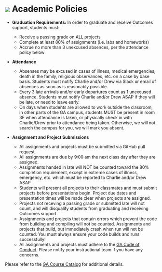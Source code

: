 # ![](https://ga-dash.s3.amazonaws.com/production/assets/logo-9f88ae6c9c3871690e33280fcf557f33.png) Academic Policies


- **Graduation Requirements:** In order to graduate and receive Outcomes support, students must:
  - Receive a passing grade on ALL projects
  - Complete at least 80% of assignments (i.e. labs and homeworks)
  - Accrue no more than 3 unexcused absences, per the attendance policy below


- **Attendance**
  - Absenses may be excused in cases of illness, medical emergencies, death in the family, religious observances, etc. on a case by base basis. Students must notify Charlie and/or Drew via Slack or email of absences as soon as is reasonably possible.
  - Every 3 late arrivals and/or early departures count as 1 unexcused absence. Students must notify Charlie and/or Drew ASAP if they will be late, or need to leave early.
  - On days when students are allowed to work outside the classroom, in other parts of the GA campus, students MUST be present in room 3E when attendance is taken, or physically check in with Charlie/Drew prior to attendance being taken. Otherwise, we will not search the campus for you, we will mark you absent.


- **Assignment and Project Submissions**
  - All assignments and projects must be submitted via GitHub pull request.
  - All assignments are due by 9:00 am the next class day after they are assigned.
  - Assignments handed in late will NOT be counted toward the 80% completion requirement, except in extreme cases of illness, emergency, etc. which must be reported to Charlie and/or Drew ASAP.
  - Students will present all projects to their classmates and must submit projects before presentations begin. Project due dates and presentation times will be made clear when projects are assigned. 
  - Projects not receving a passing grade or submitted late will not count, and will disqualify students from graduating and receiving Outcomes support.
  - Assignments and projects that contain errors which prevent the code from building and compiling will not be counted. Assignments and projects that build, but immediately crash when run will not be counted. You must always ensure your code builds and runs successfully!
  - All assignments and projects must adhere to the [GA Code of Conduct](code-of-conduct.md). Please notify your instructional team if you have any concerns.


Please refer to the [GA Course Catalog](https://ga-core.s3.amazonaws.com/cms/files/files/000/004/365/original/GA_Catalog-NYC_v1v6_20160910_bvm.pdf#page=19) for additional details.
